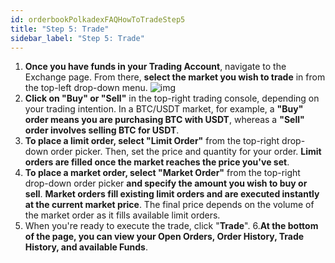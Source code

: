 ```yaml
---
id: orderbookPolkadexFAQHowToTradeStep5
title: "Step 5: Trade"
sidebar_label: "Step 5: Trade"
---
```


1. **Once you have funds in your Trading Account**, navigate to the Exchange page. From there, **select the market you wish to trade** in from the top-left drop-down menu.
![img](/img/step12.webp)
2. **Click on "Buy" or "Sell"** in the top-right trading console, depending on your trading intention. In a BTC/USDT market, for example, a **"Buy" order means you are purchasing BTC with USDT**, whereas a **"Sell" order involves selling BTC for USDT**.
3. **To place a limit order, select "Limit Order"** from the top-right drop-down order picker. Then, set the price and quantity for your order. **Limit orders are filled once the market reaches the price you've set**.
4. **To place a market order, select "Market Order"** from the top-right drop-down order picker **and specify the amount you wish to buy or sell**. **Market orders fill existing limit orders and are executed instantly at the current market price**. The final price depends on the volume of the market order as it fills available limit orders.
5. When you're ready to execute the trade, click "**Trade**".
6.**At the bottom of the page, you can view your Open Orders, Order History, Trade History, and available Funds**.
